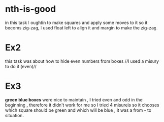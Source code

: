 # nth-is-good 
in this task I oughtin to make squares and apply some moves to it so it becoms zig-zag, I used float left to align it and margin to make the zig-zag.
# Ex2
this task was about how to hide even numbers from boxes //I used a misury to do it (even)//
# Ex3 
**green blue boxes** were nice to maintain , I tried even and odd in the beginning , therefore it didn't work for me so I tried 4 misureis so it chooses which square should be green and which will be blue , it was a from - to situation.